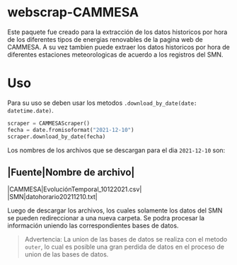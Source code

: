 # webscrap-CAMMESA
Este paquete fue creado para la extracción de los datos historicos por hora de los diferentes tipos de energias renovables de la pagina web de CAMMESA. A su vez tambien puede extraer los datos historicos por hora de diferentes estaciones meteorologicas de acuerdo a los registros del SMN.

# Uso
Para su uso se deben usar los metodos `.download_by_date(date: datetime.date)`.

```python
scraper = CAMMESAScraper()
fecha = date.fromisoformat("2021-12-10")
scraper.download_by_date(fecha)
```

Los nombres de los archivos que se descargan para el dia `2021-12-10` son:

|Fuente|Nombre de archivo|
-------------------------
|CAMMESA|EvoluciónTemporal_10122021.csv|
|SMN|datohorario20211210.txt|

Luego de descargar los archivos, los cuales solamente los datos del SMN se pueden redireccionar a una nueva carpeta. Se podra procesar la información uniendo las correspondientes bases de datos.

> Advertencia:
> La union de las bases de datos se realiza con el metodo `outer`, lo cual es posible una gran perdida de datos en el proceso de union de las bases de datos.
